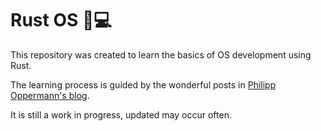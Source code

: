 # Rust OS :crab::computer:

This repository was created to learn the basics of OS development using Rust.

The learning process is guided by the wonderful posts in [Philipp Oppermann's blog](https://os.phil-opp.com).

It is still a work in progress, updated may occur often.
